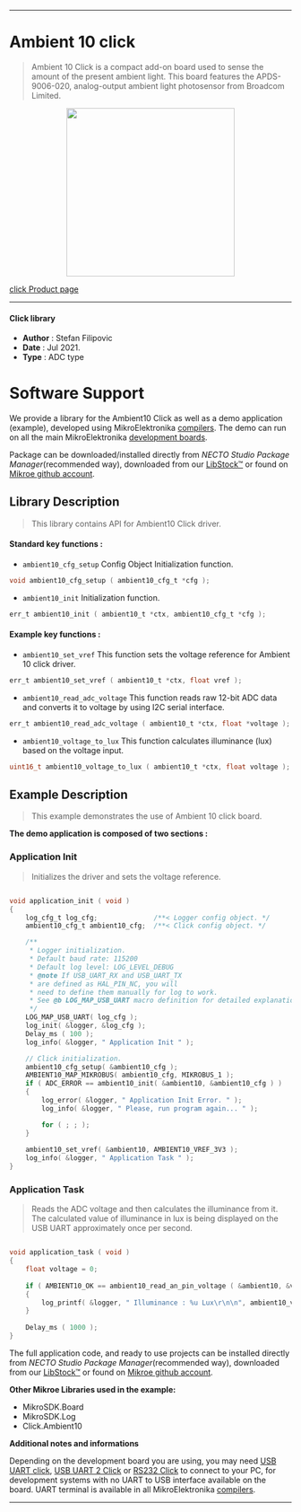
---
# Ambient 10 click

> Ambient 10 Click is a compact add-on board used to sense the amount of the present ambient light. This board features the APDS-9006-020, analog-output ambient light photosensor from Broadcom Limited.

<p align="center">
  <img src="https://download.mikroe.com/images/click_for_ide/ambient10_click.png" height=300px>
</p>

[click Product page](https://www.mikroe.com/ambient-10-click)

---


#### Click library

- **Author**        : Stefan Filipovic
- **Date**          : Jul 2021.
- **Type**          : ADC type


# Software Support

We provide a library for the Ambient10 Click
as well as a demo application (example), developed using MikroElektronika
[compilers](https://www.mikroe.com/necto-studio).
The demo can run on all the main MikroElektronika [development boards](https://www.mikroe.com/development-boards).

Package can be downloaded/installed directly from *NECTO Studio Package Manager*(recommended way), downloaded from our [LibStock&trade;](https://libstock.mikroe.com) or found on [Mikroe github account](https://github.com/MikroElektronika/mikrosdk_click_v2/tree/master/clicks).

## Library Description

> This library contains API for Ambient10 Click driver.

#### Standard key functions :

- `ambient10_cfg_setup` Config Object Initialization function.
```c
void ambient10_cfg_setup ( ambient10_cfg_t *cfg );
```

- `ambient10_init` Initialization function.
```c
err_t ambient10_init ( ambient10_t *ctx, ambient10_cfg_t *cfg );
```

#### Example key functions :

- `ambient10_set_vref` This function sets the voltage reference for Ambient 10 click driver.
```c
err_t ambient10_set_vref ( ambient10_t *ctx, float vref );
```

- `ambient10_read_adc_voltage` This function reads raw 12-bit ADC data and converts it to voltage by using I2C serial interface.
```c
err_t ambient10_read_adc_voltage ( ambient10_t *ctx, float *voltage );
```

- `ambient10_voltage_to_lux` This function calculates illuminance (lux) based on the voltage input.
```c
uint16_t ambient10_voltage_to_lux ( ambient10_t *ctx, float voltage );
```

## Example Description

> This example demonstrates the use of Ambient 10 click board.

**The demo application is composed of two sections :**

### Application Init

> Initializes the driver and sets the voltage reference.

```c

void application_init ( void )
{
    log_cfg_t log_cfg;              /**< Logger config object. */
    ambient10_cfg_t ambient10_cfg;  /**< Click config object. */

    /** 
     * Logger initialization.
     * Default baud rate: 115200
     * Default log level: LOG_LEVEL_DEBUG
     * @note If USB_UART_RX and USB_UART_TX 
     * are defined as HAL_PIN_NC, you will 
     * need to define them manually for log to work. 
     * See @b LOG_MAP_USB_UART macro definition for detailed explanation.
     */
    LOG_MAP_USB_UART( log_cfg );
    log_init( &logger, &log_cfg );
    Delay_ms ( 100 );
    log_info( &logger, " Application Init " );

    // Click initialization.
    ambient10_cfg_setup( &ambient10_cfg );
    AMBIENT10_MAP_MIKROBUS( ambient10_cfg, MIKROBUS_1 );
    if ( ADC_ERROR == ambient10_init( &ambient10, &ambient10_cfg ) )
    {
        log_error( &logger, " Application Init Error. " );
        log_info( &logger, " Please, run program again... " );

        for ( ; ; );
    }
    
    ambient10_set_vref( &ambient10, AMBIENT10_VREF_3V3 );
    log_info( &logger, " Application Task " );
}

```

### Application Task

> Reads the ADC voltage and then calculates the illuminance from it.
> The calculated value of illuminance in lux is being displayed on the USB UART approximately once per second. 

```c

void application_task ( void )
{
    float voltage = 0;
    
    if ( AMBIENT10_OK == ambient10_read_an_pin_voltage ( &ambient10, &voltage ) )
    {
        log_printf( &logger, " Illuminance : %u Lux\r\n\n", ambient10_voltage_to_lux( &ambient10, voltage ) );
    }
    
    Delay_ms ( 1000 );
}

```

The full application code, and ready to use projects can be installed directly from *NECTO Studio Package Manager*(recommended way), downloaded from our [LibStock&trade;](https://libstock.mikroe.com) or found on [Mikroe github account](https://github.com/MikroElektronika/mikrosdk_click_v2/tree/master/clicks).

**Other Mikroe Libraries used in the example:**

- MikroSDK.Board
- MikroSDK.Log
- Click.Ambient10

**Additional notes and informations**

Depending on the development board you are using, you may need
[USB UART click](https://www.mikroe.com/usb-uart-click),
[USB UART 2 Click](https://www.mikroe.com/usb-uart-2-click) or
[RS232 Click](https://www.mikroe.com/rs232-click) to connect to your PC, for
development systems with no UART to USB interface available on the board. UART
terminal is available in all MikroElektronika
[compilers](https://shop.mikroe.com/compilers).

---
